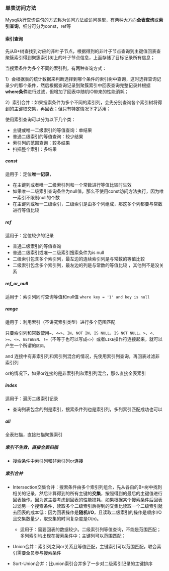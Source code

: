 ### 单表访问方法

Mysql执行查询语句的方式称为访问方法或访问类型，有两种大方向**全表查询**或**索引查询**，细分可分为const，ref等

#### 索引查询

先从B+树查找到对应的非叶子节点，根据得到的非叶子节点查询到主键值回表查聚簇索引得到聚簇索引树上的叶子节点信息，上面存储了目标记录所有信息；

当搜索条件为多个不同的索引列，有两种查询方式：

​	1）会根据表的统计数据来判断选择到哪个条件的索引树中查询，这时选择查询记录少的那个条件，然后根据查询记录到聚簇索引中回表查询完整记录并根据**where条件**进行过滤，但增加了回表中随机IO带来的性能消耗；

​	2）索引合并：如果搜索条件为多个不同的索引列，会先分别查询各个索引树将得到的主键取交集，再回表；但只有特定情况下才适用；

使用索引查询可以分为以下几个类：

- 主键或唯一二级索引的等值查询：单结果
- 普通二级索引的等值查询：较少结果
- 索引列的范围查询：较多结果
- 扫描整个索引：多结果

##### const

适用于：定位**唯一记录**，

- 在主键列或者唯一二级索引列和一个常数进行等值比较时生效
- 如果唯一二级索引查询条件为null值，那么不使用const访问方法执行，因为唯一索引不限制null的个数
- 在主键列或唯一二级索引，二级索引是由多个列组成，那这多个列都要与常数进行等值比较

##### ref

适用于：定位较少的记录

- 普通二级索引的等值查询
- 普通二级索引或唯一二级索引搜索条件为is null
- 二级索引包含多个索引列，最左边的连续索引列是与常数的等值比较 
- 二级索引包含多个索引列，最左边的列是与常数的等值比较 ，其他列不是没关系

##### ref_or_null

适用于：索引列同时查询等值和null值 `where key = '1' and key is null`

##### range

适用于：利用索引（不讲究索引类型）进行多个范围匹配

只要索引列和常数使用`=`、`<=>`、`IN`、`NOT IN`、`IS NULL`、`IS NOT NULL`、`>`、`<`、`>=`、`<=`、`BETWEEN`、`!=`（不等于也可以写成`<>`）或者`LIKE`操作符连接起来，就可以产生一个所谓的`区间`。

and 连接中有非索引列和索引列混合的情况，先使用索引列查询，再回表过滤非索引列

or的情况下，如果or连接的是非索引列和索引列混合，那么直接全表索引

##### index

适用于：遍历二级索引记录

- 查询列表包含的列是索引，搜索条件列也是索引列，多列索引匹配成功也可以

##### all

全表扫描，直接扫描聚簇索引

##### 索引不生效，直接全表扫描

- 搜索条件中索引列和非索引列or连接

##### 索引合并

- Intersection交集合并：搜索条件由多个索引列组合，先从各自的B+树中找到相关的记录，然后计算得到的所有主键的**交集**，按照得到的最后的主键值进行回表操作。因为这主要考虑到回表的性能损耗，如果根据某个搜索条件后回表过滤另一个搜索条件，读取多个二级索引后得到的交集比读取一个二级索引就去回表的成本低：因为回表操作是**随机I/O**，且读取二级索引的操作是顺序I/O且交集数量少，取交集的时间复杂度是O(n)。
  - 适用于：需要回表的数据较少。二级索引列等值查询，不能是范围匹配；多列索引均出现在搜索条件中；主键列可以范围匹配；
- Union合并：索引列之间or关系且等值匹配，主键索引可以范围匹配，联合索引需要全员参与搜索条件

- Sort-Union合并：比union索引合并多了一步对二级索引记录的主键排序